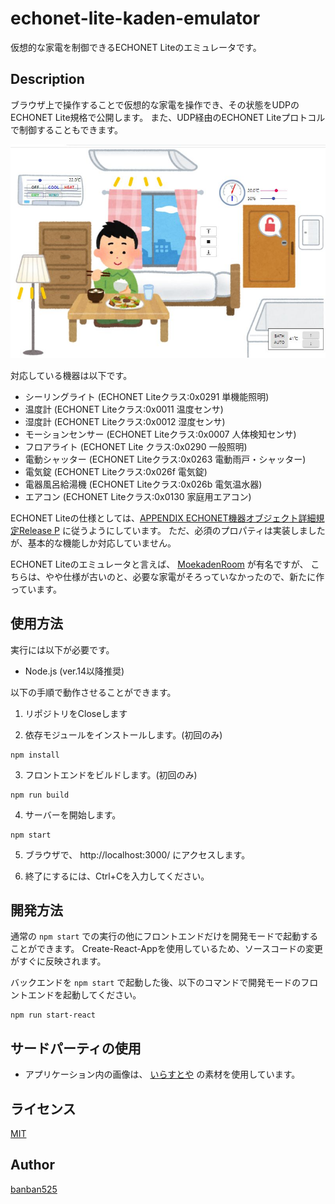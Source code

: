 # echonet-lite-kaden-emulator

仮想的な家電を制御できるECHONET Liteのエミュレータです。

## Description

ブラウザ上で操作することで仮想的な家電を操作でき、その状態をUDPのECHONET Lite規格で公開します。
また、UDP経由のECHONET Liteプロトコルで制御することもできます。

![preview](example/preview.jpg)



対応している機器は以下です。
* シーリングライト (ECHONET Liteクラス:0x0291 単機能照明)
* 温度計 (ECHONET Liteクラス:0x0011 温度センサ)
* 湿度計 (ECHONET Liteクラス:0x0012 湿度センサ)
* モーションセンサー (ECHONET Liteクラス:0x0007 人体検知センサ)
* フロアライト (ECHONET Lite クラス:0x0290 一般照明)
* 電動シャッター (ECHONET Liteクラス:0x0263 電動雨戸・シャッター)
* 電気錠 (ECHONET Liteクラス:0x026f 電気錠)
* 電器風呂給湯機 (ECHONET Liteクラス:0x026b 電気温水器)
* エアコン (ECHONET Liteクラス:0x0130 家庭用エアコン)

ECHONET Liteの仕様としては、[APPENDIX ECHONET機器オブジェクト詳細規定Release P](https://echonet.jp/spec_object_rp/) に従うようにしています。
ただ、必須のプロパティは実装しましたが、基本的な機能しか対応していません。

ECHONET Liteのエミュレータと言えば、 [MoekadenRoom](https://github.com/SonyCSL/MoekadenRoom) が有名ですが、
こちらは、やや仕様が古いのと、必要な家電がそろっていなかったので、新たに作っています。


## 使用方法

実行には以下が必要です。
* Node.js (ver.14以降推奨)

以下の手順で動作させることができます。

1. リポジトリをCloseします

2. 依存モジュールをインストールします。(初回のみ)
```
npm install
```
3. フロントエンドをビルドします。(初回のみ)
```
npm run build
```

4. サーバーを開始します。
```
npm start
```

5. ブラウザで、 http://localhost:3000/ にアクセスします。

6. 終了にするには、Ctrl+Cを入力してください。

## 開発方法

通常の `npm start` での実行の他にフロントエンドだけを開発モードで起動することができます。
Create-React-Appを使用しているため、ソースコードの変更がすぐに反映されます。

バックエンドを `npm start` で起動した後、以下のコマンドで開発モードのフロントエンドを起動してください。

```
npm run start-react
```


## サードパーティの使用

* アプリケーション内の画像は、 [いらすとや](https://www.irasutoya.com/) の素材を使用しています。

## ライセンス

[MIT](LICENSE)

## Author

[banban525](https://github.com/banban525)

